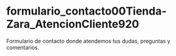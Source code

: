 # formulario_contacto00Tienda-Zara_AtencionCliente920
Formulario de contacto donde atendemos tus dudas, preguntas y comentarios.
